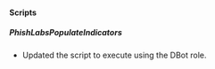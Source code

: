 
#### Scripts
##### PhishLabsPopulateIndicators
- Updated the script to execute using the DBot role.
